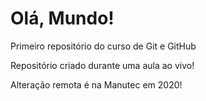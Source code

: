 # Olá, Mundo!
 Primeiro repositório do curso de Git e GitHub
 
 Repositório criado durante uma aula ao vivo!

 Alteração remota é na Manutec em 2020!
